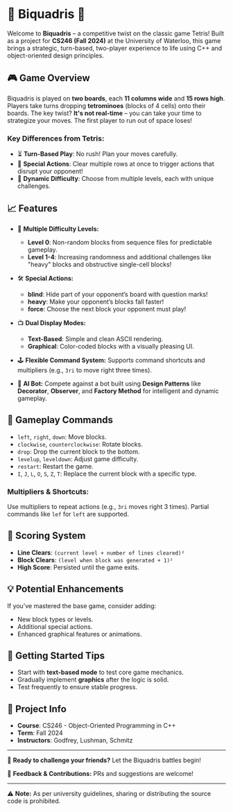 # 🌟 **Biquadris** 🌟

Welcome to **Biquadris** – a competitive twist on the classic game Tetris! Built as a project for **CS246 (Fall 2024)** at the University of Waterloo, this game brings a strategic, turn-based, two-player experience to life using C++ and object-oriented design principles.

## 🎮 **Game Overview**

Biquadris is played on **two boards**, each **11 columns wide** and **15 rows high**. Players take turns dropping **tetrominoes** (blocks of 4 cells) onto their boards. The key twist? **It's not real-time** – you can take your time to strategize your moves. The first player to run out of space loses!

### **Key Differences from Tetris:**
- ⏳ **Turn-Based Play**: No rush! Plan your moves carefully.
- 🥳 **Special Actions**: Clear multiple rows at once to trigger actions that disrupt your opponent!
- 🌊 **Dynamic Difficulty**: Choose from multiple levels, each with unique challenges.

## 📈 **Features**

- 📏 **Multiple Difficulty Levels:**
  - **Level 0**: Non-random blocks from sequence files for predictable gameplay.
  - **Level 1-4**: Increasing randomness and additional challenges like "heavy" blocks and obstructive single-cell blocks!

- 🛠️ **Special Actions:**
  - **blind**: Hide part of your opponent’s board with question marks!
  - **heavy**: Make your opponent’s blocks fall faster!
  - **force**: Choose the next block your opponent must play!

- 📺 **Dual Display Modes:**
  - **Text-Based**: Simple and clean ASCII rendering.
  - **Graphical**: Color-coded blocks with a visually pleasing UI.

- 🕹️ **Flexible Command System:** Supports command shortcuts and multipliers (e.g., `3ri` to move right three times).

- 🤖 **AI Bot:** Compete against a bot built using **Design Patterns** like **Decorator**, **Observer**, and **Factory Method** for intelligent and dynamic gameplay.

## 🔢 **Gameplay Commands**
- `left`, `right`, `down`: Move blocks.
- `clockwise`, `counterclockwise`: Rotate blocks.
- `drop`: Drop the current block to the bottom.
- `levelup`, `leveldown`: Adjust game difficulty.
- `restart`: Restart the game.
- `I`, `J`, `L`, `O`, `S`, `Z`, `T`: Replace the current block with a specific type.

### **Multipliers & Shortcuts:**
Use multipliers to repeat actions (e.g., `3ri` moves right 3 times). Partial commands like `lef` for `left` are supported.

## 🌟 **Scoring System**
- **Line Clears**: `(current level + number of lines cleared)²`
- **Block Clears**: `(level when block was generated + 1)²`
- **High Score**: Persisted until the game exits.

## 💡 **Potential Enhancements**
If you’ve mastered the base game, consider adding:
- New block types or levels.
- Additional special actions.
- Enhanced graphical features or animations.

## 🚀 **Getting Started Tips**
- Start with **text-based mode** to test core game mechanics.
- Gradually implement **graphics** after the logic is solid.
- Test frequently to ensure stable progress.

## 📅 **Project Info**
- **Course**: CS246 - Object-Oriented Programming in C++
- **Term**: Fall 2024
- **Instructors**: Godfrey, Lushman, Schmitz

---

🚀 **Ready to challenge your friends?** Let the Biquadris battles begin!


📢 **Feedback & Contributions:** PRs and suggestions are welcome!

---

⚠️ **Note:** As per university guidelines, sharing or distributing the source code is prohibited.

